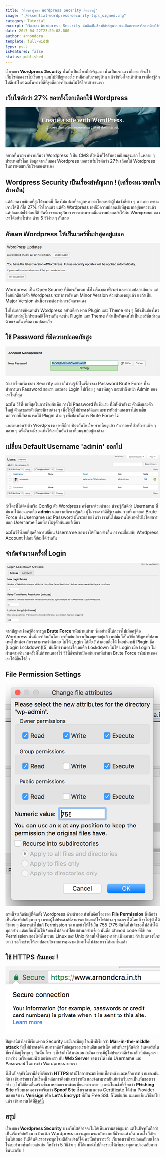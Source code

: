 ```yaml
---
title: "เรื่องน่ารู้ของ Wordpress Security ที่ควรจะรู้"
image: "./essential-wordpress-security-tips_signed.png"
category: Tutorial
excerpt: "เรื่องของ Wordpress Security นั่นถือเป็นเรื่องที่สำคัญมาก นั่นเป็นเพราะเราก็อยากที่จะใช้เว็บไซต์ของเราไปเรื่อย ๆ แบบไม่มีปัญหาอะไร เหมือนกับเราอยู่บ้าน แล้ววันนึงโจรเข้าบ้าน"
date: 2017-04-22T23:29:08.000
author: arnondora
templete: full-width
type: post
isFeatured: false
status: published
---
```


เรื่องของ **Wordpress Security** นั่นถือเป็นเรื่องที่สำคัญมาก นั่นเป็นเพราะเราก็อยากที่จะใช้เว็บไซต์ของเราไปเรื่อย ๆ แบบไม่มีปัญหาอะไร เหมือนกับเราอยู่บ้าน แล้ววันนึงโจรเข้าบ้าน เราก็คงรู้สึกไม่ดีเท่าไหร่ ฉะนั้นทางที่ดีที่สุดคือการป้องกันไม่ให้โจรเข้าบ้านเรา

## เว็บไซต์กว่า 27% ของทั้งโลกเลือกใช้ Wordpress

![](./essential-wordpress-security-tips_1.png)

อยากที่พวกเราทราบกันว่า Wordpress ก็เป็น CMS ตัวหนึ่งที่ได้รับความนิยมสูงมาก ในหลาย ๆ ประเทศทั่วโลก ข้อมูลจากเว็บของ Wordpress บอกว่าเว็บไซต์กว่า 27% เลือกใช้ Wordpress ในการพัฒนาเว็บไซต์ของตนเอง

## Wordpress Security เป็นเรื่องสำคัญมาก ! (เครื่องหมายตกใจล้านอัน)
แต่ด้วยความนิยมที่สูงได้ขนาดนี้ ก็คงไม่แปลกที่จะถูกหมายตาโดยเหล่าผู้ไม่หวังดีต่าง ๆ มากมาย เพราะเจาะได้ที ก็ได้ 27% ทั่วโลกแล้ว แต่ตัว Wordpress เองก็มีความปลอดภัยที่สูงมากอยู่พอควรแล้ว แต่ปลอดภัยไว้ก่อนก็ดี วันนี้เราจะมาดูกันว่า เราจะสามารถเพิ่มความปลอดภัยให้กับ Wordpress ของเราได้อย่างไรบ้าง ด้วย 5 วิธีง่าย ๆ กันเลย

## อัพเดท Wordpress ให้เป็นเวอร์ชั่นล่าสุดอยู่เสมอ
![](./essential-wordpress-security-tips_2.png)

Wordpress เป็น Open Source ที่มีการอัพเดท ทั้งในเรื่องของฟีเจอร์ และความปลอดภัยเอง แต่โดยปกติแล้วตัว Wordpress จะทำการอัพเดท Minor Version ด้วยตัวเองอยู่แล้ว แต่ถ้าเป็น Major Version อันนี้อาจจะต้องทำการอัพเกรดเอง

ไม่ใช่แค่การอัพเดทตัว Wordpress อย่างเดียว พวก Plugin และ Theme ต่าง ๆ ก็ยังเป็นช่องโหว่ให้กับเหล่าผู้ไม่ประสงค์ดีได้เช่นกัน ฉะนั้น Plugin และ Theme ก็จำเป็นอัพเดทให้เป็นเวอร์ชั่นล่าสุดด้วยเช่นกัน เพื่อความปลอดภัย

## ใช้ Password ที่มีความปลอดภัยสูง
![](./essential-wordpress-security-tips_3.png)

ถ้าเราเรียนเรื่องของ Security มาเราก็น่าจะรู้จักในเรื่องของ Password Brute Force ที่จะทำการเดา Password ของเรา และลอง Login ไปเรื่อย ๆ จนรหัสถูก และเข้าถึงหน้า Admin ของเราในที่สุด

ฉะนั้น วิธีที่ง่ายที่สุดในการป้องกันคือ การใช้ Password ที่แข็งแรง ที่มีทั้งตัวอัขระ ตัวเล็กและตัวใหญ่ ตัวเลขและตัวอัขระพิเศษต่าง ๆ เพื่อให้ผู้ไม่ประสงค์ดีเดาและหารหัสผ่านของเราได้ยากขึ้น นอกจากนี้ยังสามารถใช้ Plugin ต่าง ๆ เพื่อป้องกันการ Brute Force ได้

และแน่นอนว่าตัว Wordpress เองก็มีการป้องกันในเรื่องพวกนี้อยู่แล้ว ถ้าเราลองใส่รหัสผ่านผิด ๆ หลาย ๆ ครั้งมันจะมีช่องเพิ่มให้เรายืนยันว่าเราคือมนุษย์อยู่ข้างล่าง

## เปลี่ยน Default Username 'admin' ออกไป
![](./essential-wordpress-security-tips_4.png)

ถ้าใครที่ได้ติดตั้งหรือ Config ตัว Wordpress ครั้งแรกด้วยตัวเอง น่าจะรู้กันดีว่า Username ที่มันมาให้ตอนแรกคือ **admin** นอกจากที่เราจะรู้แล้ว ผู้ไม่ประสงค์ดีก็รู้เช่นกัน จากที่เขาจะแค่ Brute Force ทั้ง Username และ Password มันจะกลายเป็นว่า เราดันไปลดงานให้เขาครึ่งนึงโดยการบอก Username โดยที่เราไม่รู้ตัวกันเลยทีเดียว

ฉะนั้นวิธีที่ง่ายที่สุดคือการเปลี่ยน Username ของเราให้เป็นอย่างอื่น อาจจะเชื่อมกับ Wordpress Account ไปเลยก็ย่อมได้เช่นกัน

## จำกัดจำนวนครั้งที่ Login

![Wordpress Security Login LockDown](./essential-wordpress-security-tips_5.png)


จากปัญหาเมื่อครู่คือการถูก **Brute Force** รหัสผ่านเข้ามา ซึ่งอย่างที่ได้กล่าวไปเมื่อครู่คือ Wordpress นั่นมีการป้องกันโดยการยืนยันว่าเราเป็นมนุษย์อยู่แล้ว แต่นั่นก็เป็นวิธีแก้ปัญหาที่ปลายเหตุไปหน่อย ถ้าเราสามารถจำกัดเลย ไม่ให้ Login ได้มั้ย ? คำตอบคือได้ โดยมันจะมี Plugin ชื่อ [Login Lockdown][5] มันก็ทำงานตามชื่อเลยคือ Lockdown ไม่ให้ Login เมื่อ Login ไม่ผ่านตามจำนวนครั้งที่ได้กำหนดเอาไว้ วิธีนี้ก็จะช่วยป้องกันพวกที่เข้ามา Brute Force รหัสผ่านของเราได้ดีขึ้นไปอีก

## File Permission Settings
![](./essential-wordpress-security-tips_6.png)

ตรงนี้จะเกิดกับผู้ที่ติดตั้ง Wordpress ด้วยตัวเองเท่านั้นคือเรื่องของ **File Permission** ซึ่งถือว่าเป็นเรื่องที่สำคัญมาก ๆ เพราะผู้ไม่ประสงค์ดีสามารถเข้ามาแก้ไขไฟล์ต่าง ๆ ของเราได้โดยที่เราไม่รู้ตัวได้ วิธีง่าย ๆ คือการเข้าไปแก้ Permission ซะ แนะนำให้ใช้เป็น 755 (775 มันคือให้เจ้าของไฟล์ทำได้ทุกอย่าง แต่คนอื่นที่ไม่ใช่เจ้าของไฟล์จะทำได้แค่อ่านอย่างเดียว มันคือ chmod code ที่ใช้บอก Permission ของไฟล์ในระบบ Linux และ Unix ถ้าสนใจให้ลองหาอ่านเพิ่มเอานะ ถ้าเขียนตรงนี้จะยาว) ซะก็จะช่วยให้เราปลอดภัยจากการคุมคามเข้ามาในไฟล์ของเราได้มากขึ้นแล้ว

## ใช้ HTTPS กันเถอะ !
![](./essential-wordpress-security-tips_7.png)

ปัญหานี้ถ้าใครที่เรียนพวก Security มามันจะมีอยู่เรื่องนึงที่เรียกว่า **Man-in-the-middle attack** ที่ผู้ไม่ประสงค์ดี สามารถดักจับข้อมูลของเราผ่านอินเตอร์เน็ต อย่างที่เรารู้กันดีว่า อินเตอร์เน็ต ที่เราใช้อยู่ในทุก ๆ วันนั้น ใคร ๆ ก็เข้าถึงได้ แน่นอนว่ามันอาจจะมีผู้ไม่ประสงค์ดีเข้ามาดักจับข้อมูลเราระหว่าง เครื่องคอมพิวเตอร์ของเรา กับ **Web Server** ของเราได้ เช่น Username และ Password ในการเข้า Wordpress ของเรา

ซึ่งในปัจจุบันนี้เรามีสิ่งที่เรียกว่า **HTTPS** (ถ้ามีโอกาสจะมาเขียนเบื้องหลัง และหลักการทำงานของมันกัน) เข้ามาช่วยเราในเรื่องนี้ หลักการคือมันจะเข้ารหัส และยังสามารถยืนยันว่าเว็บเราเป็นเว็บของเราจริง ๆ ไม่ใช่ที่คนอื่นสร้างขึ้นมาหลอกเราเหมือนที่ธนาคารหลาย ๆ แห่งโดนสิ่งที่เรียกว่า **Phishing Site** หรือบางคนอาจจะเรียกว่า **Spoof Site** ซึ่งเราสามารถขอ Certificate ได้ผ่าน Provider หลายเจ้าเช่น **Verisign** หรือ **Let's Encrypt** ที่เป็น Free SSL ก็ได้เช่นกัน ผมเคยเขียนวิธีขอไปแล้ว เข้ามาอ่านได้ที่[ลิงค์นี้][8]

## สรุป
เรื่องของ **Wordpress Security** บางเว็บไซต์อาจจะไม่ได้เห็นความสำคัญมาก แต่ในปัจจุบันถือว่าเป็นเรื่องที่สำคัญมาก ถึงแม้ว่า Wordpress เองจะถูกแพคมากับระบบที่มั่นคงแล้วก็ตาม อะไรก็เกิดขึ้นได้เสมอ วันดีคืนดีเราอาจจะถูกโจมตีสักอย่างก็ได้ ฉะนั้นถ้าเราระวัง เว็บของเราก็จะปลอดภัยบนโลกไซเบอร์มากขึ้นด้วยเช่นกัน ก็หวังว่า 5 วิธีง่าย ๆ ที่ได้แนะนำไปก็จะช่วยให้เว็บของทุกคนปลอดภัยมากขึ้นนะครับ !

[8]: https://www.arnondora.in.th/lets-encrypt-certificate-install/

